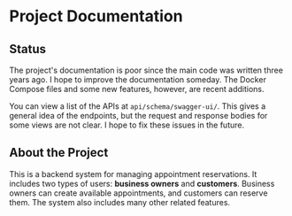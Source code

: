 # Project Documentation

## Status

The project's documentation is poor since the main code was written three years ago. I hope to improve the documentation someday. The Docker Compose files and some new features, however, are recent additions.

You can view a list of the APIs at `api/schema/swagger-ui/`. This gives a general idea of the endpoints, but the request and response bodies for some views are not clear. I hope to fix these issues in the future.

## About the Project

This is a backend system for managing appointment reservations. It includes two types of users: **business owners** and **customers**. Business owners can create available appointments, and customers can reserve them. The system also includes many other related features.